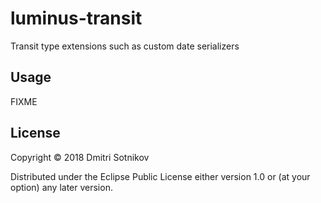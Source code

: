 # luminus-transit

Transit type extensions such as custom date serializers

## Usage

FIXME

## License

Copyright © 2018 Dmitri Sotnikov

Distributed under the Eclipse Public License either version 1.0 or (at
your option) any later version.
